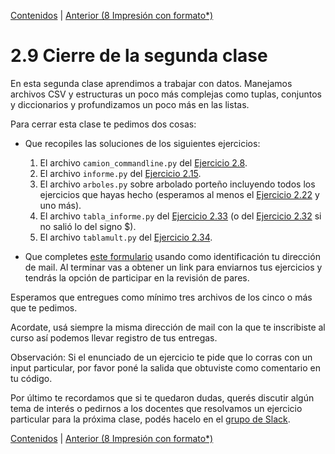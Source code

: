 [Contenidos](../Contenidos.md) \| [Anterior (8 Impresión con formato*)](08_Formato.md)

# 2.9 Cierre de la segunda clase

En esta segunda clase aprendimos a trabajar con datos. Manejamos archivos CSV y estructuras un poco más complejas como tuplas, conjuntos y diccionarios y profundizamos un poco más en las listas.

Para cerrar esta clase te pedimos dos cosas:
* Que recopiles las soluciones de los siguientes ejercicios:
    1. El archivo `camion_commandline.py` del [Ejercicio 2.8](../02_Datos/02_Funciones.md#ejercicio-28-ejecución-desde-la-línea-de-comandos-con-parámetros).
    2. El archivo `informe.py` del [Ejercicio 2.15](../02_Datos/04_Contenedores.md#ejercicio-215-balances).
    3. El archivo `arboles.py` sobre arbolado porteño incluyendo todos los ejercicios que hayas hecho (esperamos al menos el [Ejercicio 2.22](../02_Datos/07_Integrador.md#ejercicio-222-lectura-de-los-árboles-de-un-parque) y uno más).
    4. El archivo `tabla_informe.py` del [Ejercicio 2.33](../02_Datos/08_Formato.md#ejercicio-233-un-desafío-de-formato) (o del [Ejercicio 2.32](../02_Datos/08_Formato.md#ejercicio-232-agregar-encabezados) si no salió lo del signo $).
    5. El archivo `tablamult.py` del [Ejercicio 2.34](../02_Datos/08_Formato.md#ejercicio-234-tablas-de-multiplicar).
    

* Que completes [este formulario](https://docs.google.com/forms/d/1t_rhPa-VFILPWzXLBttyfN-a4fZSiAwa_k8pU0FVEF4) usando como identificación tu dirección de mail.  Al terminar vas a obtener un link para enviarnos tus ejercicios y tendrás la opción de participar en la revisión de pares.
 
Esperamos que entregues como mínimo tres archivos de los cinco o más que te pedimos. 

Acordate, usá siempre la misma dirección de mail con la que te inscribiste al curso así podemos llevar registro de tus entregas. 

Observación: Si el enunciado de un ejercicio te pide que lo corras con un input particular, por favor poné la salida que obtuviste como comentario en tu código. 

Por último te recordamos que si te quedaron dudas, querés discutir algún tema de interés o pedirnos a los docentes que resolvamos un ejercicio particular para la próxima clase, podés hacelo en el [grupo de Slack](../Slack.md).



[Contenidos](../Contenidos.md) \| [Anterior (8 Impresión con formato*)](08_Formato.md)

